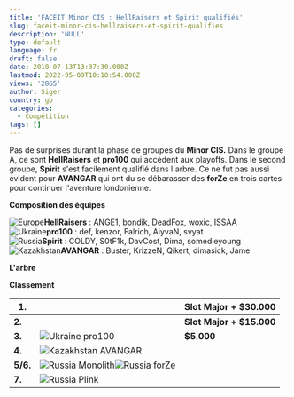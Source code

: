 ```yaml
---
title: 'FACEIT Minor CIS : HellRaisers et Spirit qualifiés'
slug: faceit-minor-cis-hellraisers-et-spirit-qualifies
description: 'NULL'
type: default
language: fr
draft: false
date: 2018-07-13T13:37:30.000Z
lastmod: 2022-05-09T10:18:54.000Z
views: '2865'
author: Siger
country: gb
categories:
  - Compétition
tags: []
---
```

Pas de surprises durant la phase de groupes du **Minor CIS.** Dans le groupe A, ce sont **HellRaisers** et **pro100** qui accèdent aux playoffs. Dans le second groupe, **Spirit** s'est facilement qualifié dans l'arbre. Ce ne fut pas aussi évident pour **AVANGAR** qui ont du se débarasser des **forZe** en trois cartes pour continuer l'aventure londonienne.

**Composition des équipes**

![Europe](/images/countries/eu.svg)⁠**HellRaisers** : ANGE1, bondik, DeadFox, woxic, ISSAA  
![Ukraine](/images/countries/ua.svg)⁠**pro100** : def, kenzor, Falrich, AiyvaN, svyat  
![Russia](/images/countries/ru.svg)⁠**Spirit** : COLDY, S0tF1k, DavCost, Dima, somedieyoung  
![Kazakhstan](/images/countries/kz.svg)⁠**AVANGAR** : Buster, KrizzeN, Qikert, dimasick, Jame

**L'arbre**

**Classement**

| **1.**   |                                                                                         | **Slot Major + $30.000** |
| -------- | --------------------------------------------------------------------------------------- | ------------------------ |
| **2.**   |                                                                                         | **Slot Major + $15.000** |
| **3.**   | ![Ukraine](/images/countries/ua.svg)⁠ pro100                                            | **$5.000**               |
| **4.**   | ![Kazakhstan](/images/countries/kz.svg)⁠ AVANGAR                                        |                          |
| **5/6.** | ![Russia](/images/countries/ru.svg)⁠ Monolith![Russia](/images/countries/ru.svg)⁠ forZe |                          |
| **7.**   | ![Russia](/images/countries/ru.svg)⁠ Plink                                              |                          |
